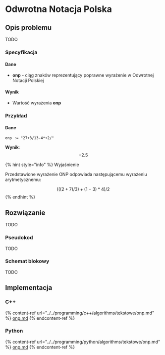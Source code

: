 # Odwrotna Notacja Polska

## Opis problemu

TODO

### Specyfikacja

#### Dane

* **onp** - ciąg znaków reprezentujący poprawne wyrażenie w Odwrotnej Notacji Polskiej 

#### Wynik

* Wartość wyrażenia **onp**

### Przykład

#### Dane

```
onp := "27+3/13-4*+2/"
```

**Wynik**: $$-2.5$$ 

{% hint style="info" %}
Wyjaśnienie

Przedstawione wyrażenie ONP odpowiada następującemu wyrażeniu arytmetycznemu:

$$(((2 + 7) / 3) + (1 - 3) * 4) / 2$$ 
{% endhint %}

## Rozwiązanie

TODO

### Pseudokod

TODO

### Schemat blokowy

TODO

## Implementacja

### C++

{% content-ref url="../../programming/c++/algorithms/tekstowe/onp.md" %}
[onp.md](../../programming/c++/algorithms/tekstowe/onp.md)
{% endcontent-ref %}

### Python

{% content-ref url="../../programming/python/algorithms/tekstowe/onp.md" %}
[onp.md](../../programming/python/algorithms/tekstowe/onp.md)
{% endcontent-ref %}
